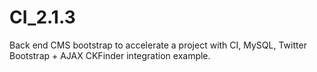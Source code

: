 CI_2.1.3
========

Back end CMS bootstrap to accelerate a project with CI, MySQL, Twitter Bootstrap + AJAX CKFinder integration example.
